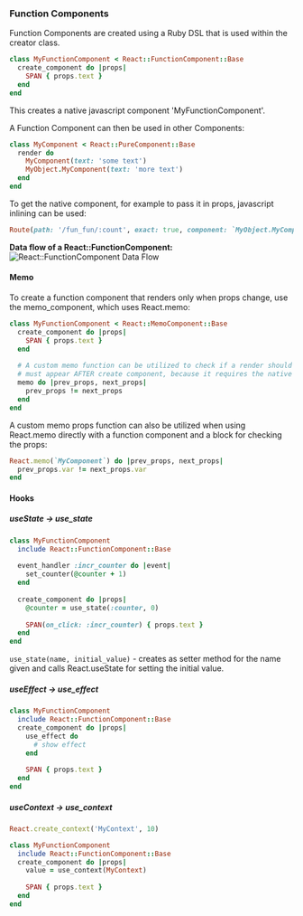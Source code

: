 ### Function Components
Function Components are created using a Ruby DSL that is used within the creator class. 
```ruby
class MyFunctionComponent < React::FunctionComponent::Base
  create_component do |props|
    SPAN { props.text }
  end
end
```
This creates a native javascript component 'MyFunctionComponent'. 


A Function Component can then be used in other Components:
```ruby
class MyComponent < React::PureComponent::Base
  render do
    MyComponent(text: 'some text')
    MyObject.MyComponent(text: 'more text')
  end
end
```
To get the native component, for example to pass it in props, javascript inlining can be used:
```ruby
Route(path: '/fun_fun/:count', exact: true, component: `MyObject.MyComponent`)
```

**Data flow of a React::FunctionComponent:**
![React::FunctionComponent Data Flow](https://raw.githubusercontent.com/isomorfeus/isomorfeus-react/master/images/data_flow_function_component.png)

#### Memo
To create a function component that renders only when props change, use the memo_component, which uses React.memo:
```ruby
class MyFunctionComponent < React::MemoComponent::Base
  create_component do |props|
    SPAN { props.text }
  end
  
  # A custom memo function can be utilized to check if a render should happen
  # must appear AFTER create component, because it requires the native component to already exist.  
  memo do |prev_props, next_props|
    prev_props != next_props
  end
end
```

A custom memo props function can also be utilized when using React.memo directly with a function component and a block for checking the props:
```ruby
React.memo(`MyComponent`) do |prev_props, next_props|
  prev_props.var != next_props.var
end
```


#### Hooks
##### useState -> use_state
```ruby
class MyFunctionComponent
  include React::FunctionComponent::Base
  
  event_handler :incr_counter do |event|
    set_counter(@counter + 1)
  end
  
  create_component do |props|
    @counter = use_state(:counter, 0)
    
    SPAN(on_click: :incr_counter) { props.text }
  end
end
```
`use_state(name, initial_value)` - creates as setter method for the name given and calls React.useState for setting the initial value.

##### useEffect -> use_effect
```ruby
class MyFunctionComponent
  include React::FunctionComponent::Base
  create_component do |props|
    use_effect do
      # show effect
    end
   
    SPAN { props.text }
  end
end
```

##### useContext -> use_context
```ruby
React.create_context('MyContext', 10)

class MyFunctionComponent
  include React::FunctionComponent::Base
  create_component do |props|
    value = use_context(MyContext) 
   
    SPAN { props.text }
  end
end
```